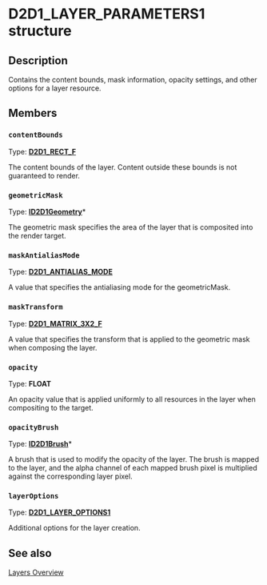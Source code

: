 # D2D1_LAYER_PARAMETERS1 structure

## Description

Contains the content bounds, mask information, opacity settings, and other options for a layer resource.

## Members

### `contentBounds`

Type: **[D2D1_RECT_F](https://learn.microsoft.com/windows/desktop/Direct2D/d2d1-rect-f)**

The content bounds of the layer. Content outside these bounds is not guaranteed to render.

### `geometricMask`

Type: **[ID2D1Geometry](https://learn.microsoft.com/windows/desktop/api/d2d1/nn-d2d1-id2d1geometry)***

The geometric mask specifies the area of the layer that is composited into the render target.

### `maskAntialiasMode`

Type: **[D2D1_ANTIALIAS_MODE](https://learn.microsoft.com/windows/desktop/api/d2d1/ne-d2d1-d2d1_antialias_mode)**

A value that specifies the antialiasing mode for the geometricMask.

### `maskTransform`

Type: **[D2D1_MATRIX_3X2_F](https://learn.microsoft.com/windows/desktop/Direct2D/d2d1-matrix-3x2-f)**

A value that specifies the transform that is applied to the geometric mask when composing the layer.

### `opacity`

Type: **FLOAT**

An opacity value that is applied uniformly to all resources in the layer when compositing to the target.

### `opacityBrush`

Type: **[ID2D1Brush](https://learn.microsoft.com/windows/desktop/api/d2d1/nn-d2d1-id2d1brush)***

A brush that is used to modify the opacity of the layer. The brush
is mapped to the layer, and the alpha channel of each mapped brush pixel is multiplied against the corresponding layer pixel.

### `layerOptions`

Type: **[D2D1_LAYER_OPTIONS1](https://learn.microsoft.com/windows/desktop/api/d2d1_1/ne-d2d1_1-d2d1_layer_options1)**

Additional options for the layer creation.

## See also

[Layers Overview](https://learn.microsoft.com/windows/desktop/Direct2D/direct2d-layers-overview)